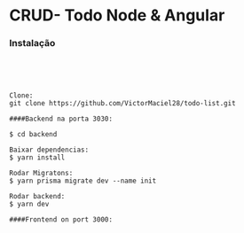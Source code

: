 # CRUD- Todo Node & Angular

###  Instalação

<br/>
<br/>

```shell

Clone:
git clone https://github.com/VictorMaciel28/todo-list.git

####Backend na porta 3030:

$ cd backend

Baixar dependencias:
$ yarn install

Rodar Migratons:
$ yarn prisma migrate dev --name init

Rodar backend:
$ yarn dev

####Frontend on port 3000:
